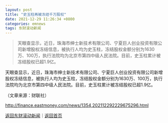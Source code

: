 ```yaml
---
layout: post
title: "史玉柱再被冻结千万股权"
date: 2021-12-29 11:26:34 +0800
categories: emnews
tags: 东财滚动新闻
---
```

> 天眼查显示，近日，珠海市绅士新技术有限公司、宁夏巨人创业投资有限公司新增股权冻结信息，被执行人均为史玉柱，冻结股权金额分别为1630万、100万，执行法院均为北京市第四中级人民法院。目前，史玉柱累计被冻结股权已超1.9亿。

<p>天眼查显示，近日，珠海市绅士新技术有限公司、宁夏巨人创业投资有限公司新增股权冻结信息，被执行人均为史玉柱，冻结股权金额分别为1630万、100万，执行法院均为北京市第四中级人民法院。目前，史玉柱累计被冻结股权已超1.9亿。</p><p class="em_media">（文章来源：财联社）</p>

<http://finance.eastmoney.com/news/1354,202112292229675296.html>

[返回东财滚动新闻](//finews.withounder.com/emnews/)｜[返回首页](//finews.withounder.com/)